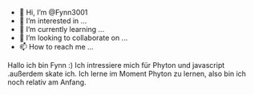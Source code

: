 - 👋 Hi, I’m @Fynn3001
- 👀 I’m interested in ...
- 🌱 I’m currently learning ...
- 💞️ I’m looking to collaborate on ...
- 📫 How to reach me ...

<!---
Fynn3001/Fynn3001 is a ✨ special ✨ repository because its `README.md` (this file) appears on your GitHub profile.
You can click the Preview link to take a look at your changes.
--->
Hallo ich bin Fynn :)
Ich intressiere mich für Phyton und javascript .außerdem skate ich.
Ich lerne im Moment Phyton zu lernen, also  bin ich noch relativ am Anfang.

